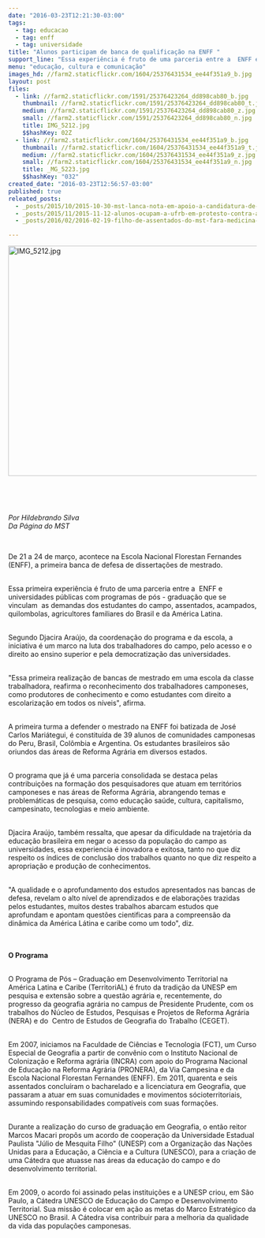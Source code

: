 ```yaml
---
date: "2016-03-23T12:21:30-03:00"
tags:
  - tag: educacao
  - tag: enff
  - tag: universidade
title: "Alunos participam de banca de qualificação na ENFF "
support_line: "Essa experiência é fruto de uma parceria entre a  ENFF e universidades públicas que se vinculam  com as demandas dos estudantes do campo,"
menu: "educação, cultura e comunicação"
images_hd: //farm2.staticflickr.com/1604/25376431534_ee44f351a9_b.jpg
layout: post
files:
  - link: //farm2.staticflickr.com/1591/25376423264_dd898cab80_b.jpg
    thumbnail: //farm2.staticflickr.com/1591/25376423264_dd898cab80_t.jpg
    medium: //farm2.staticflickr.com/1591/25376423264_dd898cab80_z.jpg
    small: //farm2.staticflickr.com/1591/25376423264_dd898cab80_n.jpg
    title: IMG_5212.jpg
    $$hashKey: 02Z
  - link: //farm2.staticflickr.com/1604/25376431534_ee44f351a9_b.jpg
    thumbnail: //farm2.staticflickr.com/1604/25376431534_ee44f351a9_t.jpg
    medium: //farm2.staticflickr.com/1604/25376431534_ee44f351a9_z.jpg
    small: //farm2.staticflickr.com/1604/25376431534_ee44f351a9_n.jpg
    title: _MG_5223.jpg
    $$hashKey: "032"
created_date: "2016-03-23T12:56:57-03:00"
published: true
releated_posts:
  - _posts/2015/10/2015-10-30-mst-lanca-nota-em-apoio-a-candidatura-de-valeria-correia-para-a-reitoria-da-ufal.md
  - _posts/2015/11/2015-11-12-alunos-ocupam-a-ufrb-em-protesto-contra-a-retirada-de-direitos-estudantis.md
  - _posts/2016/02/2016-02-19-filho-de-assentados-do-mst-fara-medicina-em-universidade-criada-no-governo-dilma.md

---
```

<p><img alt="IMG_5212.jpg" height="467" src="//farm2.staticflickr.com/1591/25376423264_dd898cab80_b.jpg" width="700" /></p>

<p>&nbsp;</p>

<p>&nbsp;</p>

<p><em>Por Hildebrando Silva<br />
Da P&aacute;gina do MST</em></p>

<p>&nbsp;</p>

<p>De 21 a&nbsp;24 de mar&ccedil;o, acontece na Escola Nacional Florestan Fernandes (ENFF),&nbsp;a primeira banca de defesa de disserta&ccedil;&otilde;es de mestrado.</p>

<p><br />
Essa primeira experi&ecirc;ncia&nbsp;&eacute; fruto de uma parceria entre a &nbsp;ENFF e universidades p&uacute;blicas com&nbsp;programas de p&oacute;s -&nbsp;gradua&ccedil;&atilde;o que se vinculam &nbsp;as demandas dos estudantes do campo, assentados, acampados, quilombolas, agricultores familiares do Brasil e da Am&eacute;rica Latina.</p>

<p><br />
Segundo Djacira Ara&uacute;jo, da coordena&ccedil;&atilde;o do programa e da escola, a iniciativa&nbsp;&eacute; um marco na luta dos trabalhadores do campo, pelo acesso e o direito ao ensino superior e pela democratiza&ccedil;&atilde;o das universidades.</p>

<p><br />
&quot;Essa primeira realiza&ccedil;&atilde;o de bancas de mestrado em uma escola da classe trabalhadora, reafirma o reconhecimento dos trabalhadores camponeses, como produtores de conhecimento e como estudantes com direito a escolariza&ccedil;&atilde;o em todos os n&iacute;veis&quot;, afirma.</p>

<p><br />
A primeira turma a defender o mestrado&nbsp;na ENFF foi batizada de&nbsp;Jos&eacute; Carlos Mari&aacute;tegui, &eacute; constitu&iacute;da de 39 alunos&nbsp;de comunidades camponesas do&nbsp;Peru, Brasil, Col&ocirc;mbia e Argentina.&nbsp;Os estudantes brasileiros s&atilde;o oriundos das &aacute;reas de Reforma Agr&aacute;ria&nbsp;em diversos estados.</p>

<p><br />
O programa que j&aacute; &eacute;&nbsp;uma parceria consolidada&nbsp;se destaca pelas contribui&ccedil;&otilde;es na forma&ccedil;&atilde;o dos pesquisadores que atuam em territ&oacute;rios camponeses e nas &aacute;reas de Reforma Agr&aacute;ria, abrangendo temas e problem&aacute;ticas de pesquisa, como educa&ccedil;&atilde;o sa&uacute;de,&nbsp;cultura, capitalismo, campesinato,&nbsp;tecnologias e meio ambiente.</p>

<p><br />
Djacira Ara&uacute;jo, tamb&eacute;m ressalta, que apesar da dificuldade na trajet&oacute;ria da educa&ccedil;&atilde;o brasileira em negar o acesso da popula&ccedil;&atilde;o do campo as universidades, essa experiencia&nbsp;&eacute; inovadora e exitosa, tanto no que diz respeito os &iacute;ndices de conclus&atilde;o dos trabalhos quanto no que diz respeito a apropria&ccedil;&atilde;o e produ&ccedil;&atilde;o de conhecimentos.</p>

<p><br />
&quot;A qualidade e o aprofundamento dos estudos apresentados nas bancas de defesa, revelam o alto n&iacute;vel de aprendizados e de elabora&ccedil;&otilde;es trazidas pelos estudantes, muitos destes trabalhos abarcam estudos que aprofundam e apontam quest&otilde;es cientificas para a compreens&atilde;o da din&acirc;mica da Am&eacute;rica L&aacute;tina e caribe como um todo&quot;, diz.&nbsp;</p>

<p><br />
<br />
<strong>O Programa</strong></p>

<p><br />
O Programa de P&oacute;s &ndash; Gradua&ccedil;&atilde;o em Desenvolvimento Territorial na Am&eacute;rica Latina e Caribe (TerritoriAL) &eacute; fruto da tradi&ccedil;&atilde;o da UNESP em pesquisa e extens&atilde;o sobre a quest&atilde;o agr&aacute;ria e, recentemente, do progresso da geografia agr&aacute;ria no campus de Presidente Prudente, com os trabalhos do N&uacute;cleo de Estudos, Pesquisas e Projetos de Reforma Agr&aacute;ria (NERA) e do &nbsp;Centro de Estudos de Geografia do Trabalho (CEGET).</p>

<p><br />
Em 2007, iniciamos na Faculdade de Ci&ecirc;ncias e Tecnologia (FCT), um Curso Especial de Geografia a partir de conv&ecirc;nio com o Instituto Nacional de Coloniza&ccedil;&atilde;o e Reforma agr&aacute;ria (INCRA) com apoio do Programa Nacional de Educa&ccedil;&atilde;o na Reforma Agr&aacute;ria (PRONERA), da Via Campesina e da Escola Nacional Florestan Fernandes (ENFF). Em 2011, quarenta e seis assentados conclu&iacute;ram o bacharelado e a licenciatura em Geografia, que passaram a atuar em suas comunidades e movimentos s&oacute;cioterritoriais, assumindo responsabilidades compat&iacute;veis com suas forma&ccedil;&otilde;es.</p>

<p><br />
Durante a realiza&ccedil;&atilde;o do curso de gradua&ccedil;&atilde;o em Geografia, o ent&atilde;o reitor Marcos Macari prop&ocirc;s um acordo de coopera&ccedil;&atilde;o da Universidade Estadual Paulista &quot;J&uacute;lio de Mesquita Filho&quot; (UNESP) com a Organiza&ccedil;&atilde;o das Na&ccedil;&otilde;es Unidas para a Educa&ccedil;&atilde;o, a Ci&ecirc;ncia e a Cultura&nbsp;(UNESCO), para a cria&ccedil;&atilde;o de uma C&aacute;tedra que atuasse nas &aacute;reas da educa&ccedil;&atilde;o do campo e do desenvolvimento territorial.</p>

<p><br />
Em 2009, o acordo foi assinado pelas institui&ccedil;&otilde;es e a UNESP criou, em S&atilde;o Paulo, a C&aacute;tedra UNESCO de Educa&ccedil;&atilde;o do Campo e Desenvolvimento Territorial. Sua miss&atilde;o &eacute; colocar em a&ccedil;&atilde;o as metas do Marco Estrat&eacute;gico da UNESCO no Brasil. A C&aacute;tedra visa contribuir para a melhoria da qualidade da vida das popula&ccedil;&otilde;es camponesas.</p>
